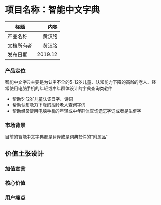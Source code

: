 # 项目名称：智能中文字典
标题|内容
---|--:
产品名称|黄汉铭
文档所有者|黄汉铭
发布日期|2019.12

### 产品定位
智能中文字典主要是为认字不全的5-12岁儿童、认知能力下降的高龄的老人、经常使用电脑手机的年轻或中年群体设计的字典查询类软件
+ 帮助5-12岁儿童认识汉字、诗词
+ 帮助认知能力下降的高龄老人查询字词
+ 帮助经常使用电脑手机的年轻或中年群体查询遗忘字词或者是生僻字

### 市场背景
目前的智能中文字典都是翻译或是词典软件的“附属品”
## 价值主张设计
### 加值宣言
### 核心价值
### 用户痛点
